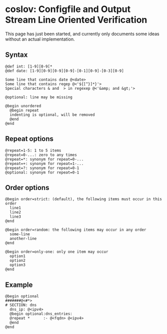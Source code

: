# coslov: Configfile and Output Stream Line Oriented Verification

This page has just been started, and currently only documents some ideas without an actual implementation.

## Syntax
```
@def int: [1-9][0-9[*
@def date: [1-9][0-9][0-9][0-9]-[0-1][0-9]-[0-3][0-9]

Some line that contains date @<date>
Some line that contains regep @<'${[^}]*}'>
Special characters & and  > in regexep @<'&amp; and &gt;'>

@optional: line may be missing

@begin unordered
  @begin repeat
  indenting is optional, will be removed
  @end
@end
```

## Repeat options
```
@repeat=1-5: 1 to 5 items
@repeat=0-...: zero to any times
@repeat=*: synonym for repeat=0-...
@repeat=+: synonym for repeat=1-...
@repeat=?: synonym for repeat=0-1
@optional: synonym for repeat=0-1
```

## Order options
```
@begin order=strict: (default), the following items must occur in this order
  line1
  line2
  line3
@end

@begin order=random: the following items may occur in any order
  some-line
  another-line
@end

@begin order=only-one: only one item may occur
  option1
  option2
  option3
@end
```

## Example
```
@begin optional
#######@<#*>
# SECTION: dns
  dns_ip: @<ipv4>
  @begin optional:dns_entries:
  @repeat *      :- @<fqdn> @<ipv4>
  @end
@end
```
